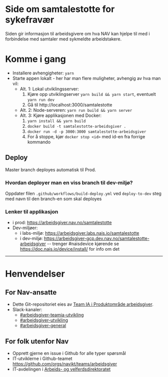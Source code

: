 # Side om samtalestotte for  sykefravær

Siden gir informasjon til arbeidsgivere om hva NAV kan hjelpe til med i forbindelse med samtaler med sykmeldte arbeidstakere.


# Komme i gang

- Installere avhengigheter: `yarn`
- Starte appen lokalt - her har man flere muligheter, avhengig av hva man vil:
  - Alt. 1: Lokal utviklingsserver:
    1. Kjøre opp utviklingserver `yarn build && yarn start`, eventuelt `yarn run dev`
    2. Gå til http://localhost:3000/samtalestotte
  - Alt. 2: Node-serveren: `yarn run build && yarn server`
  - Alt. 3: Kjøre applikasjonen med Docker:
     1. `yarn install && yarn build`
     2. `docker build -t samtalestotte-arbeidsgiver .`
     3. `docker run -d -p 3000:3000 samtalestotte-arbeidsgiver`
     4. For å stoppe, kjør `docker stop <id>` med id-en fra forrige kommando

## Deploy

Master branch deployes automatisk til Prod.

### Hvordan deployer man en viss branch til dev-miljø?

Oppdater filen `.github/workflows/build-deploy.yml` ved `deploy-to-dev` steg med navn til den branch-en som skal deployes


### Lenker til applikasjon

- i prod: https://arbeidsgiver.nav.no/samtalestotte
- Dev-miljøer:
  - i labs-miljø: https://arbeidsgiver.labs.nais.io/samtalestotte
  - i dev-miljø: https://arbeidsgiver-gcp.dev.nav.no/samtalestotte-arbeidsgiver -- trenger #naisdevice kjørende se https://doc.nais.io/device/install/ for info om det
---

# Henvendelser

## For Nav-ansatte
* Dette Git-repositoriet eies av [Team IA i Produktområde arbeidsgiver](https://navno.sharepoint.com/sites/intranett-prosjekter-og-utvikling/SitePages/Produktomr%C3%A5de-arbeidsgiver.aspx).
* Slack-kanaler:
  * [#arbeidsgiver-teamia-utvikling](https://nav-it.slack.com/archives/C016KJA7CFK)
  * [#arbeidsgiver-utvikling](https://nav-it.slack.com/archives/CD4MES6BB)
  * [#arbeidsgiver-general](https://nav-it.slack.com/archives/CCM649PDH)

## For folk utenfor Nav
* Opprett gjerne en issue i Github for alle typer spørsmål
* IT-utviklerne i Github-teamet https://github.com/orgs/navikt/teams/arbeidsgiver
* IT-avdelingen i [Arbeids- og velferdsdirektoratet](https://www.nav.no/no/NAV+og+samfunn/Kontakt+NAV/Relatert+informasjon/arbeids-og-velferdsdirektoratet-kontorinformasjon)
